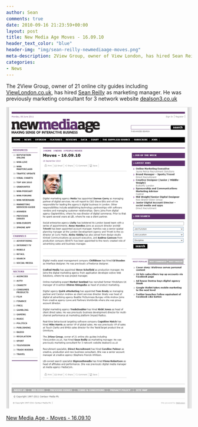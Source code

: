```yaml
---
author: Sean
comments: true
date: 2010-09-16 21:23:59+00:00
layout: post
title: New Media Age Moves - 16.09.10
header_text_color: "blue"
header-img: "img/sean-reilly-newmediaage-moves.png"
meta-description: 2View Group, owner of View London, has hired Sean Reilly as marketing manager. He was previously marketing consultant for 3 network website dealson3.co.uk
categories:
- News
---
```

The 2View Group, owner of 21 online city guides including [ViewLondon.co.uk](https://web.archive.org/web/20100907040352/http://www.viewlondon.co.uk:80/), has hired [Sean Reilly](http://www.seanreilly.org) as marketing manager. He was previously marketing consultant for 3 network website [dealson3.co.uk](https://web.archive.org/web/20130526093510/http://www.dealson3.co.uk:80/)

![Sean Reilly - New Media Age Moves](/assets/new-media-age/sean-reilly-newmediaage-moves.png)

[New Media Age - Moves - 16.09.10](https://web.archive.org/web/20110703111030/https://www.nma.co.uk/news/people-moves/moves-160910/3018195.article)